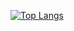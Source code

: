 [![Top Langs](https://github-readme-stats.vercel.app/api/top-langs/?username=byAd12)](https://github.com/byAd12/)
